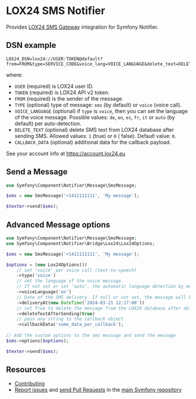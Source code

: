 LOX24 SMS Notifier
==================

Provides [LOX24 SMS Gateway](https://doc.lox24.eu/#tag/sms/operation/api_sms_post_collection) integration for Symfony
Notifier.

DSN example
-----------

```
LOX24_DSN=lox24://USER:TOKEN@default?from=FROM&type=SERVICE_CODE&voice_lang=VOICE_LANGUAGE&delete_text=DELETE_TEXT&callback_data=CALLBACK_DATA
```

where:

 - `USER` (required) is LOX24 user ID.
 - `TOKEN` (required) is LOX24 API v2 token.
 - `FROM` (required) is the sender of the message.
 - `TYPE` (optional) type of message: `sms` (by default) or `voice` (voice call).
 - `VOICE_LANGUAGE` (optional) if `type` is `voice`, then you can set the language of the voice message. Possible
  values: `de`, `en`, `es`, `fr`, `it` or `auto` (by default) per auto-detection.
 - `DELETE_TEXT` (optional) delete SMS text from LOX24 database after sending SMS. Allowed values: `1` (true) or `0` (
  false). Default value: `0`.
 - `CALLBACK_DATA` (optional) additional data for the callback payload.

See your account info at https://account.lox24.eu

Send a Message
--------------

```php
use Symfony\Component\Notifier\Message\SmsMessage;

$sms = new SmsMessage('+1411111111', 'My message');

$texter->send($sms);
```

Advanced Message options
------------------------

```php
use Symfony\Component\Notifier\Message\SmsMessage;
use Symfony\Component\Notifier\Bridge\Lox24\Lox24Options;

$sms = new SmsMessage('+1411111111', 'My message');

$options = (new Lox24Options())
    // set 'voice' per voice call (text-to-speech)
    ->type('voice')
    // set the language of the voice message.
    // If not set or set 'auto', the automatic language detection by message text will be used
    ->voiceLanguage('en')
    // Date of the SMS delivery. If null or not set, the message will be sent immediately
    ->deliveryAt(new DateTime('2024-03-21 12:17:00'))
    // set True to delete the message from the LOX24 database after delivery
    ->deleteTextAfterSending(true)
    // pass any string to the callback object
    ->callbackData('some_data_per_callback');
    
// Add the custom options to the sms message and send the message
$sms->options($options);

$texter->send($sms);
```

Resources
---------

 * [Contributing](https://symfony.com/doc/current/contributing/index.html)
 * [Report issues](https://github.com/symfony/symfony/issues) and 
   [send Pull Requests](https://github.com/symfony/symfony/pulls) 
   in the [main Symfony repository](https://github.com/symfony/symfony)
